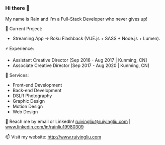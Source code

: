 ### Hi there 👋

<!--
**RainLiu19980309/RainLiu19980309** is a ✨ _special_ ✨ repository because its `README.md` (this file) appears on your GitHub profile.

Here are some ideas to get you started:

- 🔭 I’m currently working on ...
- 🌱 I’m currently learning ...
- 👯 I’m looking to collaborate on ...
- 🤔 I’m looking for help with ...
- 💬 Ask me about ...
- 📫 How to reach me: ...
- 😄 Pronouns: ...
- ⚡ Fun fact: ...
-->

My name is Rain and I'm a Full-Stack Developer who never gives up!

🔭 Current Project: 
- Streaming App -> Roku Flashback (VUE.js + SASS + Node.js + Lumen).

⚡ Experience:
- Assistant Creative Director [Sep 2016 - Aug 2017 | Kunming, CN]
- Associate Creative Director [Sep 2017 - Aug 2020 | Kunming, CN]

🌱 Services:
- Front-end Development
- Back-end Development
- DSLR Photography
- Graphic Design
- Motion Design
- Web Design

💬 Reach me by email or LinkedIn! ruiyingliu@ruiyingliu.com | www.linkedin.com/in/rainliu19980309

📫 Visit my website: http://www.ruiyingliu.com
